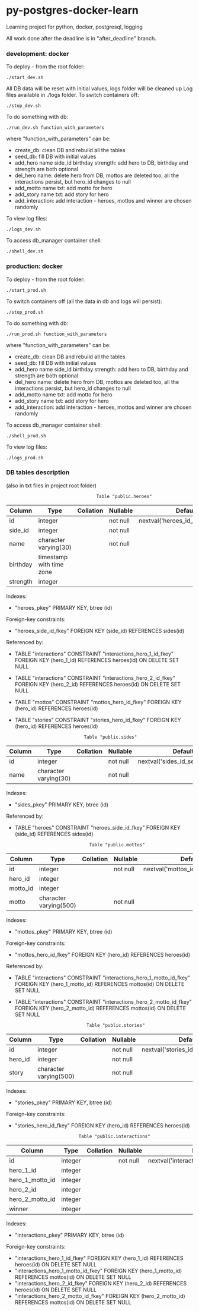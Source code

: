 # py-postgres-docker-learn
Learning project for python, docker, postgresql, logging

All work done after the deadline is in "after_deadline" branch.

### development: docker
To deploy - from the root folder:
```Linux Kernel Module
./start_dev.sh
```
All DB data will be reset with initial values, logs folder will be cleaned up
Log files available in ./logs folder.
To switch containers off:
```Linux Kernel Module
./stop_dev.sh
```
To do something with db:
```Linux Kernel Module
./run_dev.sh function_with_parameters
```
where "function_with_parameters" can be:
- create_db: clean DB and rebuild all the tables
- seed_db: fill DB with initial values
- add_hero name side_id birthday strength: add hero to DB, birthday and strength are both optional
- del_hero name: delete hero from DB, mottos are deleted too, all the interactions persist, but hero_id changes to null
- add_motto name txt: add motto for hero
- add_story name txt: add story for hero
- add_interaction: add interaction - heroes, mottos and winner are chosen randomly

To view log files:
```Linux Kernel Module
./logs_dev.sh
```
To access db_manager container shell:
```Linux Kernel Module
./shell_dev.sh
```
### production: docker
To deploy - from the root folder:
```Linux Kernel Module
./start_prod.sh
```
To switch containers off (all the data in db and logs will persist):
```Linux Kernel Module
./stop_prod.sh
```
To do something with db:
```Linux Kernel Module
./run_prod.sh function_with_parameters
```
where "function_with_parameters" can be:
- create_db: clean DB and rebuild all the tables
- seed_db: fill DB with initial values
- add_hero name side_id birthday strength: add hero to DB, birthday and strength are both optional
- del_hero name: delete hero from DB, mottos are deleted too, all the interactions persist, but hero_id changes to null
- add_motto name txt: add motto for hero
- add_story name txt: add story for hero
- add_interaction: add interaction - heroes, mottos and winner are chosen randomly

To access db_manager container shell:
```Linux Kernel Module
./shell_prod.sh
```
To view log files:
```Linux Kernel Module
./logs_prod.sh
```

### DB tables description
(also in txt files in project root folder)

                                      Table "public.heroes"
  Column  |           Type           | Collation | Nullable |              Default               
----------|--------------------------|-----------|----------|------------------------------------
 id       | integer                  |           | not null | nextval('heroes_id_seq'::regclass)
 side_id  | integer                  |           | not null | 
 name     | character varying(30)    |           | not null | 
 birthday | timestamp with time zone |           |          | 
 strength | integer                  |           |          | 

Indexes:
-    "heroes_pkey" PRIMARY KEY, btree (id)

Foreign-key constraints:
-    "heroes_side_id_fkey" FOREIGN KEY (side_id) REFERENCES sides(id)

Referenced by:
-    TABLE "interactions" CONSTRAINT "interactions_hero_1_id_fkey" FOREIGN KEY (hero_1_id) REFERENCES heroes(id) ON DELETE SET NULL
-    TABLE "interactions" CONSTRAINT "interactions_hero_2_id_fkey" FOREIGN KEY (hero_2_id) REFERENCES heroes(id) ON DELETE SET NULL
-    TABLE "mottos" CONSTRAINT "mottos_hero_id_fkey" FOREIGN KEY (hero_id) REFERENCES heroes(id)
-    TABLE "stories" CONSTRAINT "stories_hero_id_fkey" FOREIGN KEY (hero_id) REFERENCES heroes(id)


                                   Table "public.sides"
 Column |         Type          | Collation | Nullable |              Default              
--------|-----------------------|-----------|----------|-----------------------------------
 id     | integer               |           | not null | nextval('sides_id_seq'::regclass)
 name   | character varying(30) |           | not null | 

Indexes:
-    "sides_pkey" PRIMARY KEY, btree (id)

Referenced by:
-    TABLE "heroes" CONSTRAINT "heroes_side_id_fkey" FOREIGN KEY (side_id) REFERENCES sides(id)


                                     Table "public.mottos"
  Column  |          Type          | Collation | Nullable |              Default               
----------|------------------------|-----------|----------|------------------------------------
 id       | integer                |           | not null | nextval('mottos_id_seq'::regclass)
 hero_id  | integer                |           |          | 
 motto_id | integer                |           |          | 
 motto    | character varying(500) |           | not null | 

Indexes:
-    "mottos_pkey" PRIMARY KEY, btree (id)

Foreign-key constraints:
-    "mottos_hero_id_fkey" FOREIGN KEY (hero_id) REFERENCES heroes(id)

Referenced by:
-    TABLE "interactions" CONSTRAINT "interactions_hero_1_motto_id_fkey" FOREIGN KEY (hero_1_motto_id) REFERENCES mottos(id) ON DELETE SET NULL
-    TABLE "interactions" CONSTRAINT "interactions_hero_2_motto_id_fkey" FOREIGN KEY (hero_2_motto_id) REFERENCES mottos(id) ON DELETE SET NULL


                                    Table "public.stories"
 Column  |          Type          | Collation | Nullable |               Default               
---------|------------------------|-----------|----------|-------------------------------------
 id      | integer                |           | not null | nextval('stories_id_seq'::regclass)
 hero_id | integer                |           | not null | 
 story   | character varying(500) |           | not null | 

Indexes:
-    "stories_pkey" PRIMARY KEY, btree (id)

Foreign-key constraints:
-    "stories_hero_id_fkey" FOREIGN KEY (hero_id) REFERENCES heroes(id)


                                 Table "public.interactions"
   Column        |  Type   | Collation | Nullable |                 Default                  
-----------------|---------|-----------|----------|------------------------------------------
 id              | integer |           | not null | nextval('interactions_id_seq'::regclass)
 hero_1_id       | integer |           |          | 
 hero_1_motto_id | integer |           |          | 
 hero_2_id       | integer |           |          | 
 hero_2_motto_id | integer |           |          | 
 winner          | integer |           |          | 

Indexes:
-    "interactions_pkey" PRIMARY KEY, btree (id)

Foreign-key constraints:
-    "interactions_hero_1_id_fkey" FOREIGN KEY (hero_1_id) REFERENCES heroes(id) ON DELETE SET NULL
-    "interactions_hero_1_motto_id_fkey" FOREIGN KEY (hero_1_motto_id) REFERENCES mottos(id) ON DELETE SET NULL
-    "interactions_hero_2_id_fkey" FOREIGN KEY (hero_2_id) REFERENCES heroes(id) ON DELETE SET NULL
-    "interactions_hero_2_motto_id_fkey" FOREIGN KEY (hero_2_motto_id) REFERENCES mottos(id) ON DELETE SET NULL

